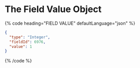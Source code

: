 # The Field Value Object

{% code heading="FIELD VALUE" defaultLanguage="json" %}

```json
{
  "type": "Integer",
  "fieldId": 6976,
  "value": 1
}
```

{% /code %}
